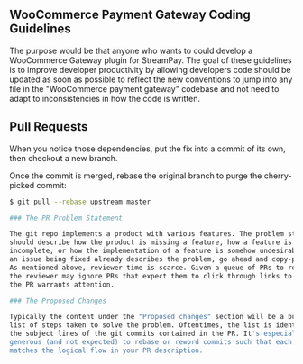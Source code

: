 ## WooCommerce Payment Gateway Coding Guidelines

The purpose would be that anyone who wants to could develop a WooCommerce Gateway plugin for StreamPay.
The goal of these guidelines is to improve developer productivity by allowing
developers code should be updated as soon as possible to reflect the new
conventions to jump into any file in the "WooCommerce payment gateway" codebase and not need to adapt to
inconsistencies in how the code is written.


## Pull Requests

When you notice those dependencies, put the fix into a commit of its own, then checkout a new
branch.

Once the commit is merged, rebase the original branch to purge the
cherry-picked commit:

```bash
$ git pull --rebase upstream master

### The PR Problem Statement

The git repo implements a product with various features. The problem statement
should describe how the product is missing a feature, how a feature is
incomplete, or how the implementation of a feature is somehow undesirable. If
an issue being fixed already describes the problem, go ahead and copy-paste it.
As mentioned above, reviewer time is scarce. Given a queue of PRs to review,
the reviewer may ignore PRs that expect them to click through links to see if
the PR warrants attention.

### The Proposed Changes

Typically the content under the "Proposed changes" section will be a bulleted
list of steps taken to solve the problem. Oftentimes, the list is identical to
the subject lines of the git commits contained in the PR. It's especially
generous (and not expected) to rebase or reword commits such that each change
matches the logical flow in your PR description.
